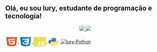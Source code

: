 ## Olá, eu sou Iury, estudante de programação e tecnologia!
<div align="center">
  <a href="https://github.com/rafaballerini](https://github.com/IuryAlmeiida">
  <img width="42%" src="https://github-readme-stats.vercel.app/api?username=IuryAlmeiida&show_icons=true&theme=dark&include_all_commits=true&count_private=true"/>
  <img width="50%" src="https://github-readme-stats.vercel.app/api/top-langs/?username=IuryAlmeiida&layout=compact&langs_count=16&theme=dark"/>
</div>
  <div style="display: inline_block"><br>
  <img align="center" alt="Iury-HTML" height="30" width="40" src="https://raw.githubusercontent.com/devicons/devicon/master/icons/html5/html5-original.svg">
  <img align="center" alt="Iury-CSS" height="30" width="40" src="https://raw.githubusercontent.com/devicons/devicon/master/icons/css3/css3-original.svg">
  <img align="center" alt="Iury-Js" height="30" width="40" src="https://raw.githubusercontent.com/devicons/devicon/master/icons/javascript/javascript-plain.svg">
  <img align="center" alt="Iury-Python" height="30" width="40" src="https://raw.githubusercontent.com/devicons/devicon/master/icons/python/python-original.svg">
  <img align="center" alt="Iury-Python" height="30" width="40" src="https://cdn.jsdelivr.net/gh/devicons/devicon/icons/java/java-original.svg" />
</div>

<div>
</div>     
  
